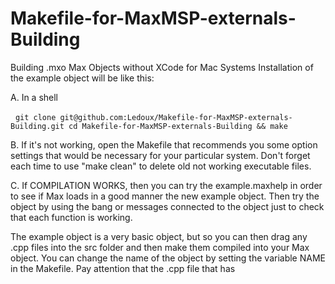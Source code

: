Makefile-for-MaxMSP-externals-Building
======================================

  Building .mxo Max Objects without XCode for Mac Systems
  Installation of the example object will be like this:
  
  A. In a shell
  
  	```
		git clone git@github.com:Ledoux/Makefile-for-MaxMSP-externals-Building.git
		cd Makefile-for-MaxMSP-externals-Building && make
  	```
  
  B. If it's not working, open the Makefile that recommends 
  you some option settings that would be necessary for your 
  particular system. Don't forget each time to use "make clean" 
  to delete old not working executable files. 
  
  C. If COMPILATION WORKS, then you can try the example.maxhelp in 
  order to see if Max loads in a good manner the new example object. 
  Then try the object by using the bang or messages connected to the 
  object just to check that each function is working.
	
  The example object is a very basic object, but so you can then drag
  any .cpp files into the src folder and then make them compiled into your 
  Max object. You can change the name of the object by setting the variable 
  NAME in the Makefile. Pay attention that the .cpp file that has 
  
  

